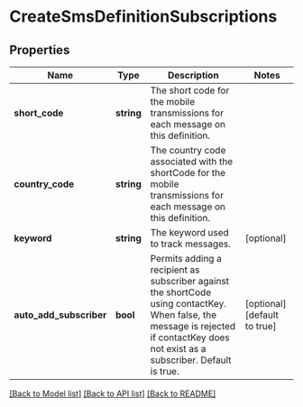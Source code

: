 # CreateSmsDefinitionSubscriptions

## Properties
Name | Type | Description | Notes
------------ | ------------- | ------------- | -------------
**short_code** | **string** | The short code for the mobile transmissions for each message on this definition. | 
**country_code** | **string** | The country code associated with the shortCode for the mobile transmissions for each message on this definition. | 
**keyword** | **string** | The keyword used to track messages. | [optional] 
**auto_add_subscriber** | **bool** | Permits adding a recipient as subscriber against the shortCode using contactKey. When false, the message is rejected if contactKey does not exist as a subscriber. Default is true. | [optional] [default to true]

[[Back to Model list]](../README.md#documentation-for-models) [[Back to API list]](../README.md#documentation-for-api-endpoints) [[Back to README]](../README.md)


